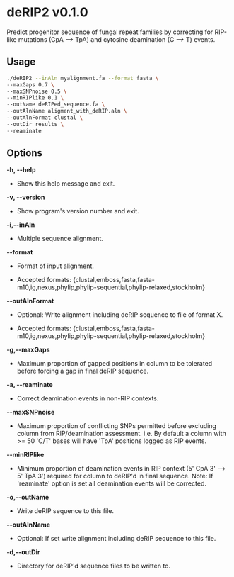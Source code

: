 # deRIP2 v0.1.0

Predict progenitor sequence of fungal repeat families by correcting for RIP-like mutations (CpA --> TpA) and cytosine deamination (C --> T) events.

## Usage

```bash
./deRIP2 --inAln myalignment.fa --format fasta \
--maxGaps 0.7 \
--maxSNPnoise 0.5 \
--minRIPlike 0.1 \
--outName deRIPed_sequence.fa \
--outAlnName aligment_with_deRIP.aln \
--outAlnFormat clustal \
--outDir results \
--reaminate
```

## Options  

**-h, --help**  

  - Show this help message and exit.  

**-v, --version**  

  - Show program's version number and exit.  

**-i,--inAln**  

  - Multiple sequence alignment.  

**--format**  

  - Format of input alignment.  

  - Accepted formats: {clustal,emboss,fasta,fasta-m10,ig,nexus,phylip,phylip-sequential,phylip-relaxed,stockholm}  
                      
**--outAlnFormat**  

  - Optional: Write alignment including deRIP sequence to file of format X.  

  - Accepted formats: {clustal,emboss,fasta,fasta-m10,ig,nexus,phylip,phylip-sequential,phylip-relaxed,stockholm}  

**-g,--maxGaps**  

  - Maximum proportion of gapped positions in column to be tolerated before forcing a gap in final deRIP sequence.  

**-a, --reaminate**  

  - Correct deamination events in non-RIP contexts.  

**--maxSNPnoise**  

  - Maximum proportion of conflicting SNPs permitted before excluding column from RIP/deamination assessment. 
  i.e. By default a column with >= 50 'C/T' bases will have 'TpA' positions logged as RIP events.  

**--minRIPlike**  
  
  - Minimum proportion of deamination events in RIP context (5' CpA 3' --> 5' TpA 3') required for column to deRIP'd in final sequence. Note: If 'reaminate' option is set all deamination events will be corrected.  

**-o,--outName**  
  
  - Write deRIP sequence to this file.  

**--outAlnName**  

  - Optional: If set write alignment including deRIP sequence to this file.  

**-d,--outDir**  

  - Directory for deRIP'd sequence files to be written to.  


